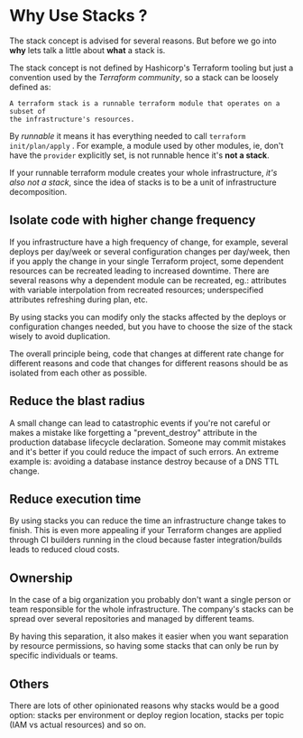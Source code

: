 # Why Use Stacks ?

The stack concept is advised for several reasons. But before we go into
**why** lets talk a little about **what** a stack is.

The stack concept is not defined by Hashicorp's Terraform tooling but just a
convention used by the _Terraform community_, so a stack can be loosely defined as:

```
A terraform stack is a runnable terraform module that operates on a subset of
the infrastructure's resources.
```

By _runnable_ it means it has everything needed to call
`terraform init/plan/apply` . For example, a module used by other modules, ie,
don't have the `provider` explicitly set, is not runnable hence it's
**not a stack**.

If your runnable terraform module creates your whole infrastructure, *it's
also not a stack*, since the idea of stacks is to be a unit of infrastructure
decomposition.

## Isolate code with higher change frequency

If you infrastructure have a high frequency of change, for example, several
deploys per day/week or several configuration changes per day/week, then if you
apply the change in your single Terraform project, some dependent resources can
be recreated leading to increased downtime. There are several reasons why a
dependent module can be recreated, eg.: attributes with variable interpolation
from recreated resources; underspecified attributes refreshing during plan, etc.

By using stacks you can modify only the stacks affected by the deploys or
configuration changes needed, but you have to choose the size of the stack
wisely to avoid duplication.

The overall principle being, code that changes at different rate change for
different reasons and code that changes for different reasons should be as
isolated from each other as possible.

## Reduce the blast radius

A small change can lead to catastrophic events if you're not careful or makes a
mistake like forgetting a "prevent_destroy" attribute in the production database
lifecycle declaration. Someone may commit mistakes and it's better if
you could reduce the impact of such errors.
An extreme example is: avoiding a database instance destroy because of a DNS TTL
change.

## Reduce execution time

By using stacks you can reduce the time an infrastructure change takes to finish.
This is even more appealing if your Terraform changes are applied through CI
builders running in the cloud because faster integration/builds leads to reduced
cloud costs.

## Ownership

In the case of a big organization you probably don't want a single person or
team responsible for the whole infrastructure. The company's stacks can be
spread over several repositories and managed by different teams.

By having this separation, it also makes it easier when you want separation
by resource permissions, so having some stacks that can only be run by
specific individuals or teams.

## Others

There are lots of other opinionated reasons why stacks would be a good option:
stacks per environment or deploy region location, stacks per topic (IAM vs
actual resources) and so on.
